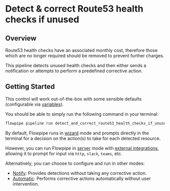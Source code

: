 # Detect & correct Route53 health checks if unused

## Overview

Route53 health checks have an associated monthly cost, therefore those which are no longer required should be removed to prevent further charges.

This pipeline detects unused health checks and then either sends a notification or attempts to perform a predefined corrective action.

## Getting Started

This control will work out-of-the-box with some sensible defaults (configurable via [variables](https://flowpipe.io/docs/build/mod-variables)).

You should be able to simply run the following command in your terminal:
```sh
flowpipe pipeline run detect_and_correct_route53_health_checks_if_unused
```

By default, Flowpipe runs in [wizard](https://hub.flowpipe.io/mods/turbot/aws_thrifty#wizard) mode and prompts directly in the terminal for a decision on the action(s) to take for each detected resource.

However, you can run Flowpipe in [server](https://flowpipe.io/docs/run/server) mode with [external integrations](https://flowpipe.io/docs/build/input#create-an-integration), allowing it to prompt for input via `http`, `slack`, `teams`, etc.

Alternatively, you can choose to configure and run in other modes:
* [Notify](https://hub.flowpipe.io/mods/turbot/aws_thrifty#notify): Provides detections without taking any corrective action.
* [Automatic](https://hub.flowpipe.io/mods/turbot/aws_thrifty#automatic): Performs corrective actions automatically without user intervention.